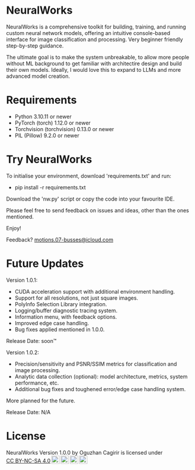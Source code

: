 # NeuralWorks
NeuralWorks is a comprehensive toolkit for building, training, and running custom neural network models, offering an intuitive console-based interface for image classification and processing. Very beginner friendly step-by-step guidance.

The ultimate goal is to make the system unbreakable, to allow more people without ML background to get familiar with architectire design and build their own models. Ideally, I would love this to expand to LLMs and more advanced model creation.

# Requirements

  - Python 3.10.11 or newer
  - PyTorch (torch) 1.12.0 or newer
  - Torchvision (torchvision) 0.13.0 or newer
  - PIL (Pillow) 9.2.0 or newer

# Try NeuralWorks
To initialise your environment, download 'requirements.txt' and run:

  - pip install -r requirements.txt

Download the 'nw.py' script or copy the code into your favourite IDE.

Please feel free to send feedback on issues and ideas, other than the ones mentioned.

Enjoy!

Feedback? motions.07-busses@icloud.com

# Future Updates
Version 1.0.1:

- CUDA acceleration support with additional environment handling.
- Support for all resolutions, not just square images.
- PolyInfo Selection Library integration.
- Logging/buffer diagnostic tracing system.
- Information menu, with feedback options.
- Improved edge case handling.
- Bug fixes applied mentioned in 1.0.0.

Release Date: soon™

Version 1.0.2:

- Precision/sensitivity and PSNR/SSIM metrics for classification and image processing.
- Analytic data collection (optional): model architecture, metrics, system performance, etc.
- Additional bug fixes and toughened error/edge case handling system.

More planned for the future.

Release Date: N/A

# License
<p xmlns:cc="http://creativecommons.org/ns#" xmlns:dct="http://purl.org/dc/terms/"><span property="dct:title">NeuralWorks Version 1.0.0</span> by <span property="cc:attributionName">Oguzhan Cagirir</span> is licensed under <a href="https://creativecommons.org/licenses/by-nc-sa/4.0/?ref=chooser-v1" target="_blank" rel="license noopener noreferrer" style="display:inline-block;">CC BY-NC-SA 4.0<img style="height:22px!important;margin-left:3px;vertical-align:text-bottom;" src="https://mirrors.creativecommons.org/presskit/icons/cc.svg?ref=chooser-v1" alt=""><img style="height:22px!important;margin-left:3px;vertical-align:text-bottom;" src="https://mirrors.creativecommons.org/presskit/icons/by.svg?ref=chooser-v1" alt=""><img style="height:22px!important;margin-left:3px;vertical-align:text-bottom;" src="https://mirrors.creativecommons.org/presskit/icons/nc.svg?ref=chooser-v1" alt=""><img style="height:22px!important;margin-left:3px;vertical-align:text-bottom;" src="https://mirrors.creativecommons.org/presskit/icons/sa.svg?ref=chooser-v1" alt=""></a></p>
